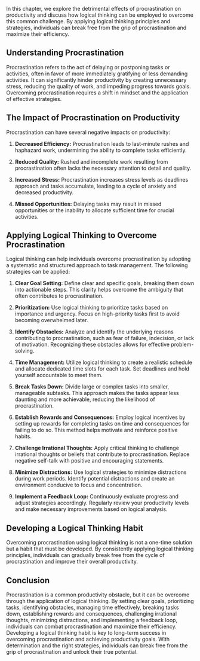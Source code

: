 
In this chapter, we explore the detrimental effects of procrastination on productivity and discuss how logical thinking can be employed to overcome this common challenge. By applying logical thinking principles and strategies, individuals can break free from the grip of procrastination and maximize their efficiency.

**Understanding Procrastination**
---------------------------------

Procrastination refers to the act of delaying or postponing tasks or activities, often in favor of more immediately gratifying or less demanding activities. It can significantly hinder productivity by creating unnecessary stress, reducing the quality of work, and impeding progress towards goals. Overcoming procrastination requires a shift in mindset and the application of effective strategies.

**The Impact of Procrastination on Productivity**
-------------------------------------------------

Procrastination can have several negative impacts on productivity:

1. **Decreased Efficiency:** Procrastination leads to last-minute rushes and haphazard work, undermining the ability to complete tasks efficiently.

2. **Reduced Quality:** Rushed and incomplete work resulting from procrastination often lacks the necessary attention to detail and quality.

3. **Increased Stress:** Procrastination increases stress levels as deadlines approach and tasks accumulate, leading to a cycle of anxiety and decreased productivity.

4. **Missed Opportunities:** Delaying tasks may result in missed opportunities or the inability to allocate sufficient time for crucial activities.

**Applying Logical Thinking to Overcome Procrastination**
---------------------------------------------------------

Logical thinking can help individuals overcome procrastination by adopting a systematic and structured approach to task management. The following strategies can be applied:

1. **Clear Goal Setting:** Define clear and specific goals, breaking them down into actionable steps. This clarity helps overcome the ambiguity that often contributes to procrastination.

2. **Prioritization:** Use logical thinking to prioritize tasks based on importance and urgency. Focus on high-priority tasks first to avoid becoming overwhelmed later.

3. **Identify Obstacles:** Analyze and identify the underlying reasons contributing to procrastination, such as fear of failure, indecision, or lack of motivation. Recognizing these obstacles allows for effective problem-solving.

4. **Time Management:** Utilize logical thinking to create a realistic schedule and allocate dedicated time slots for each task. Set deadlines and hold yourself accountable to meet them.

5. **Break Tasks Down:** Divide large or complex tasks into smaller, manageable subtasks. This approach makes the tasks appear less daunting and more achievable, reducing the likelihood of procrastination.

6. **Establish Rewards and Consequences:** Employ logical incentives by setting up rewards for completing tasks on time and consequences for failing to do so. This method helps motivate and reinforce positive habits.

7. **Challenge Irrational Thoughts:** Apply critical thinking to challenge irrational thoughts or beliefs that contribute to procrastination. Replace negative self-talk with positive and encouraging statements.

8. **Minimize Distractions:** Use logical strategies to minimize distractions during work periods. Identify potential distractions and create an environment conducive to focus and concentration.

9. **Implement a Feedback Loop:** Continuously evaluate progress and adjust strategies accordingly. Regularly review your productivity levels and make necessary improvements based on logical analysis.

**Developing a Logical Thinking Habit**
---------------------------------------

Overcoming procrastination using logical thinking is not a one-time solution but a habit that must be developed. By consistently applying logical thinking principles, individuals can gradually break free from the cycle of procrastination and improve their overall productivity.

Conclusion
----------

Procrastination is a common productivity obstacle, but it can be overcome through the application of logical thinking. By setting clear goals, prioritizing tasks, identifying obstacles, managing time effectively, breaking tasks down, establishing rewards and consequences, challenging irrational thoughts, minimizing distractions, and implementing a feedback loop, individuals can combat procrastination and maximize their efficiency. Developing a logical thinking habit is key to long-term success in overcoming procrastination and achieving productivity goals. With determination and the right strategies, individuals can break free from the grip of procrastination and unlock their true potential.
